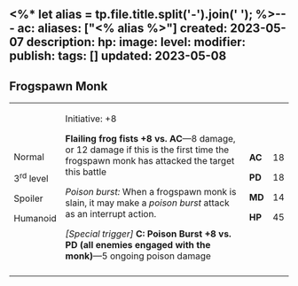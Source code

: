 <%* let alias = tp.file.title.split('-').join(' '); %>---
ac: 
aliases: ["<% alias %>"]
created: 2023-05-07
description: 
hp: 
image: 
level: 
modifier: 
publish: 
tags: []
updated: 2023-05-08
---

## Frogspawn Monk

<table>
<colgroup>
<col style="width: 16%" />
<col style="width: 71%" />
<col style="width: 5%" />
<col style="width: 6%" />
</colgroup>
<tbody>
<tr class="odd">
<td><p>Normal</p>
<p>3<sup>rd</sup> level</p>
<p>Spoiler</p>
<p>Humanoid</p></td>
<td><p>Initiative: +8</p>
<p><strong>Flailing frog fists +8 vs. AC</strong>—8 damage, or 12 damage
if this is the first time the frogspawn monk has attacked the target
this battle</p>
<p><em>Poison burst:</em> When a frogspawn monk is slain, it may make a
<em>poison burst</em> attack as an interrupt action.</p>
<p><em>[Special trigger]</em> <strong>C: Poison Burst +8 vs. PD (all
enemies engaged with the monk)</strong>—5 ongoing poison damage</p></td>
<td><p><strong>AC</strong></p>
<p><strong>PD</strong></p>
<p><strong>MD</strong></p>
<p><strong>HP</strong></p></td>
<td><p>18</p>
<p>18</p>
<p>14</p>
<p>45</p></td>
</tr>
<tr class="even">
<td></td>
<td></td>
<td></td>
<td></td>
</tr>
</tbody>
</table>
